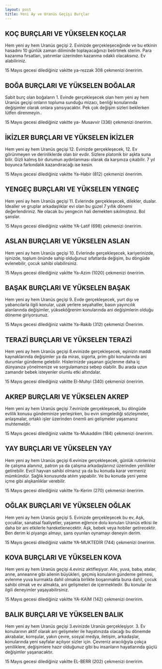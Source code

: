 ```yaml
---
layout: post
title: Yeni Ay ve Uranüs Geçişi Burçlar
---
```


## KOÇ BURÇLARI VE YÜKSELEN KOÇLAR

Hem yeni ay hem Uranüs geçişi 2. Evinizde gerçekleşeceğinde ve bu etkinin hasadını 10 günlük zaman diliminde toplayacağınızı belirtmek sterim. Para kazanma fırsatları, yatırımlar üzerinden kazanma odaklı olacaksınız. Ev alabiliriniz.

15 Mayıs gecesi dilediğiniz vakitte ya-rezzak 308 çekmenizi öneririm.

## BOĞA BURÇLARI VE YÜKSELEN BOĞALAR

Sabit burç olan boğaların 1. Evinde gerçekleşecek olan hem yeni ay hem Uranüs geçişi onların topluma sunduğu mizacı, benliği konularında değişimler olarak onlara yansıyacaktır. Pek çok değişim sizleri beklerken lütfen direnmeyin..

15 Mayıs gecesi dilediğiniz vakitte ya- Musavvir (336) çekmenizi öneririm.

## İKİZLER BURÇLARI VE YÜKSELEN İKİZLER

Hem yeni ay hem Uranüs geçişi 12. Evinizde gerçekleşecek, 12. Ev görünmeyen ve derinliklerde olan bir evdir. Sizlere platonik bir aşkta suna bilir. Gizli kalmış bir durumun aydınlanması olarak da karşınıza çıkabilir. 7 yıl boyunca farkındalık kazandıracağı ise kesin.

15 Mayıs gecesi dilediğiniz vakitte Ya-Habir (812) çekmenizi öneririm.

## YENGEÇ BURÇLARI VE YÜKSELEN YENGEÇ

Hem yeni ay hem Uranüs geçişi 11. Evlerinde gerçekleşecek, dilekler, dualar. İdealler ve gruplar arkadaşlıklar evi olan bu güzel 7 yıllık dönemi değerlendiriniz. Ne olacak bu yengecin hali demekten sıkılmıştınız. Bol şanslar.

15 Mayıs gecesi dilediğiniz vakitte YA-Latif (698) çekmenizi öneririm.

## ASLAN BURÇLARI VE YÜKSELEN ASLAN

Hem yeni ay hem Uranüs geçişi 10. Evlerinde gerçekleşecek, kariyerinizde, işinizde, toplum önünde sahip olduğunuz sıfatlarda değişim, bu döngüde evlenebilir, çocuk sahibi olabilirsiniz.

15 Mayıs gecesi dilediğiniz vakitte Ya-Azim (1020) çekmenizi öneririm.

## BAŞAK BURÇLARI VE YÜKSELEN BAŞAK

Hem yeni ay hem Uranüs geçişi 9. Evde gerçekleşecek, yurt dışı ve yabancılarla ilgili konular, uzak yerlere seyahatler, basın yayıncılık alanlarında değişimler, yükseköğrenim konularında ani değişimlerin olduğu döneme giriyorsunuz.

15 Mayıs gecesi dilediğiniz vakitte Ya-Rakib (312) çekmenizi Öneririm.

## TERAZİ BURÇLARI VE YÜKSELEN TERAZİ

Hem yeni ay hem Uranüs geçişi 8.evinizde gerçekleşecek, eşinizin maddi kaynaklarında değişimler ya da miras, sigorta, prim gibi konularında ani durumlar gündeme gelebilir. Hislerinizde yaşanan güçlenme daha iç dünyanıza yönelmenize ve sorgulamanıza sebep olabilir. Bu arada uzun zamandır bebek isteyenler olumlu etki altındalar. 

15 Mayıs gecesi dilediğiniz vakitte El-Muhyi (340) çekmenizi öneririm.

## AKREP BURÇLARI VE YÜKSELEN AKREP

Hem yeni ay hem Uranüs geçişi 7.evinizde gerçekleşecek, bu döngüde evlilik konusu gündeminize yerleşirken, bu evin simgelediği sözleşmeler, anlaşmalar, ortaklı işler üzerinden önemli ani gelişmeler yaşamanız muhtemeldir. 

15 Mayıs gecesi dilediğiniz vakitte Ya-Mukaddim (184) çekmenizi öneririm.

## YAY BURÇLARI VE YÜKSELEN YAY

Hem yeni ay hem Uranüs geçişi 6.evinize gerçekleşecek, günlük rutinleriniz ile çalışma alanınız, patron ya da çalışma arkadaşlarınız üzerinden yenilikler getirebilir. Evcil hayvan sahibi olmanız ya da bu konuda karar vermeniz mümkündür. Sağlık konusunda atılım yapabilir. Ve bu konuda yeni yeme içme gibi alışkanlıklar verebilir. 

15 Mayıs gecesi dilediğiniz vakitte Ya-Kerim (270) çekmenizi öneririm.

## OĞLAK BURÇLARI VE YÜKSELEN OĞLAK
Hem yeni ay hem Uranüs geçişi 5. Evinizde gerçekleşecek bu ev, Aşk, çocuklar, sanatsal faaliyetler, yaşamın eğlence dolu konuları Uranüs etkisi ile daha bir ani etkilerle hareketlenecektir. Aşk, bebek veya hobiler getirecektir. Ben derim ki piyango almayı, şans oyunları oynamayı deneyin derim. 

15 Mayıs gecesi dilediğiniz vakitte YA-MUKTEDİR (744) çekmenizi öneririm.

## KOVA BURÇLARI VE YÜKSELEN KOVA
Hem yeni ay hem Uranüs geçişi 4.eviniz aktifleşiyor. Aile, yuva, baba, atalar, anne, anneanne gibi ailenin büyükleri, geçmiş konuların gündeme gelmesi, evlenme yuva kurmakta dahil olmakla birlikte boşanmakta buna dahil, çocuk sahibi olmak ve ev almakta, ani gelişmeleri de içermektedir. Bu konular ile ilgili deneyimler yaşayabilirsiniz. 

15 Mayıs gecesi dilediğiniz vakitte YA-KAİM (142) çekmenizi öneririm.

## BALIK BURÇLARI VE YÜKSELEN BALIK

Hem yeni ay hem Uranüs geçişi 3.evinizde Uranüs gerçekleşiyor. 3. Ev konularının aktif olarak ani gelişmeler ile hayatınızda olacağı bu dönemde akrabalar, komşular, yakın çevre, sosyal medya, iletişim, arkadaşlar, konularında yeni sayfalar açılıyor sizler için. Çevreniz aracılığıyla çokça yeniliklere, değişimlere hazır olduğunuz gibi bu insanların hayatlarında güçlü değişimler yaşanacaktır.

15 Mayıs gecesi dilediğiniz vakitte EL-BERR (202) çekmenizi öneririm.
